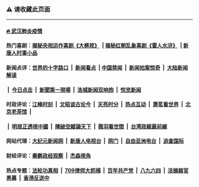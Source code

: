 ### ⚠️ 请收藏此页面

---

#### [🔥 武汉肺炎疫情](http://164.90.158.38:10000/videos/corona/)

#### 热门喜剧：[揭秘央视运作喜剧《大裤衩》](http://164.90.158.38:10000/videos/res/big-shorts/) &nbsp;|&nbsp;[揭秘红朝乱象喜剧《雷人水浒》](http://164.90.158.38:10000/videos/res/OutlawsOfMarsh/) &nbsp;|&nbsp;[新唐人时事小品](http://164.90.158.38:10000/videos/res/comedy/)

#### 新闻点评：[世界的十字路口](http://164.90.158.38/tanghao/) &nbsp;|&nbsp; [新闻看点](http://164.90.158.38/news-insight/) &nbsp;|&nbsp;[中国禁闻](http://164.90.158.38/ntdtv-news/) &nbsp;|&nbsp; [新闻拍案惊奇](http://164.90.158.38/dayu/) &nbsp;|&nbsp; [大陆新闻解读](http://164.90.158.38/ntdtv-comedy/)
####   &nbsp;|&nbsp;  [今日点击](http://164.90.158.38/news-click/)  &nbsp;|&nbsp; [新聞第一現場](http://164.90.158.38/primary-scene/) &nbsp;|&nbsp; [洛城新闻双响炮](http://164.90.158.38/la-news/) &nbsp;|&nbsp; [悦览新闻](http://164.90.158.38/dingyue/)

#### 时政评论：[江峰时刻](http://164.90.158.38/today-in-history/) &nbsp;|&nbsp; [文昭谈古论今](http://164.90.158.38/wenzhao/) &nbsp;|&nbsp; [天亮时分](http://164.90.158.38/tianliang/) &nbsp;|&nbsp; [热点互动](http://164.90.158.38/ntdtv-rdhd/) &nbsp;|&nbsp; [萧茗看世界](http://164.90.158.38/simonegao/) &nbsp;|&nbsp; [北京老茶馆](http://164.90.158.38/teahouse/)  &nbsp;|&nbsp;  
####   &nbsp;|&nbsp;  [明居正透視中國](http://164.90.158.38/decoding-china/)  &nbsp;|&nbsp; [陳破空縱論天下](http://164.90.158.38/pokong/)  &nbsp;|&nbsp; [薇羽看世間](http://164.90.158.38/weiyu/)  &nbsp;|&nbsp; [台湾政經最前線](http://164.90.158.38/taiwan/)   

#### 网站代理：[大纪元新闻网](http://164.90.158.38:10080/gb/) &nbsp;|&nbsp; [新唐人电视台](http://164.90.158.38:8808/gb/) &nbsp;|&nbsp; [网门](http://164.90.158.38:11000/) &nbsp;|&nbsp; [自由亚洲电台](http://164.90.158.38:9800/mandarin/) &nbsp;|&nbsp; [追查国际](http://164.90.158.38:10010/)

#### 财经评论：[秦鹏政经观察](http://164.90.158.38/qinpeng/) &nbsp;|&nbsp; [杰森視角 ](http://164.90.158.38/jason/)

#### 热点专题：[法轮功真相](http://164.90.158.38:10000/videos/truth.html) &nbsp;|&nbsp; [709律师大抓捕](http://164.90.158.38:10000/videos/709/) &nbsp;|&nbsp; [百年共产党](http://164.90.158.38:10000/videos/ccp.html) &nbsp;|&nbsp; [八九六四](http://164.90.158.38:10000/videos/88/)  &nbsp;|&nbsp; [活摘器官黑幕](http://164.90.158.38:10000/videos/res/Organs/)  &nbsp;|&nbsp; [香港反送中](http://164.90.158.38:10000/videos/res/hk/) 

<img src='http://gfw-breaker.win/link5.md' width='0px' height='0px'/>
